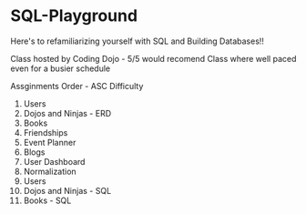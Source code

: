 # SQL-Playground

Here's to refamiliarizing yourself with SQL and Building Databases!!

Class hosted by Coding Dojo - 5/5 would recomend 
Class where well paced even for a busier schedule

Assginments Order - ASC Difficulty
1.  Users
2.  Dojos and Ninjas - ERD
3.  Books
4.  Friendships
5.  Event Planner
6.  Blogs
7.  User Dashboard
8.  Normalization
9.  Users
10. Dojos and Ninjas - SQL
11. Books - SQL
